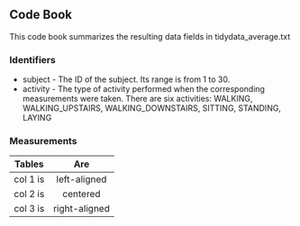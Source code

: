 ## Code Book

This code book summarizes the resulting data fields in tidydata_average.txt

### Identifiers

* subject - The ID of the subject. Its range is from 1 to 30.
* activity - The type of activity performed when the corresponding measurements were taken. There are six activities: WALKING, WALKING_UPSTAIRS, WALKING_DOWNSTAIRS, SITTING, STANDING, LAYING

### Measurements

 Tables   |      Are      |  
|----------|:-------------:|
| col 1 is |  left-aligned | 
| col 2 is |    centered   | 
| col 3 is | right-aligned | 
